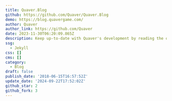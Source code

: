 ```yaml
---
title: Quaver.Blog
github: https://github.com/Quaver/Quaver.Blog
demo: https://blog.quavergame.com/
author: Quaver
author_link: https://github.com/Quaver
date: 2023-11-30T06:20:09.865Z
description: Keep up-to-date with Quaver's development by reading the official blog.
ssg:
  - Jekyll
css: []
cms: []
category:
  - Blog
draft: false
publish_date: '2018-06-15T16:57:52Z'
update_date: '2024-09-22T17:52:02Z'
github_star: 2
github_fork: 3
---
```

